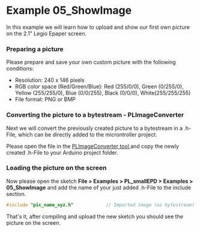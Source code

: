 Example 05_ShowImage
===============================================================

In this example we will learn how to upload and show our first own picture on the 2.1" Legio Epaper screen.

### Preparing a picture
Please prepare and save your own custom picture with the following conditions:
- Resolution: 240 x 146 pixels
- RGB color space (Red/Green/Blue): Red (255/0/0), Green (0/255/0), Yellow (255/255/0), Blue (0/0/255), Black (0/0/0), White(255/255/255)
- File format: PNG or BMP

### Converting the picture to a bytestream - PLImageConverter
Next we will convert the previously created picture to a bytestream in a .h-File, which can be directly added to the microntroller project. 

Please open the file in the [PLImageConverter tool ](https://www.plasticlogic.com/wp-content/uploads/SupportFiles/PLImageConverter.zip) and copy the newly created .h-File to your Arduino project folder.

### Loading the picture on the screen
Now please open the sketch **File > Examples > PL_smallEPD > Examples > 05_ShowImage** and add the name of your just added .h-File to the include section.

```cpp
#include "pic_name_xyz.h"            // Imported image (as bytestream) from PL Image Inverter tool 
```

That's it, after compiling and upload the new sketch you should see the picture on the screen.

